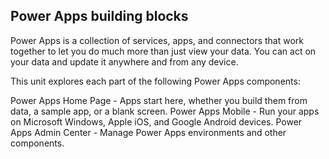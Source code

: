 ## Power Apps building blocks

Power Apps is a collection of services, apps, and connectors that work together to let you do much more than just view your data. You can act on your data and update it anywhere and from any device.

This unit explores each part of the following Power Apps components:

Power Apps Home Page - Apps start here, whether you build them from data, a sample app, or a blank screen.
Power Apps Mobile - Run your apps on Microsoft Windows, Apple iOS, and Google Android devices.
Power Apps Admin Center - Manage Power Apps environments and other components.
